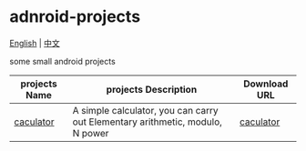 # adnroid-projects

[English](https://github.com/wjsaya/android-projects/readme.md) | [中文](https://github.com/wjsaya/android-projects/readme_zh_CN.md)

some small android projects

projects Name|projects Description|Download URL
--|--|--
[caculator](https://github.com/wjsaya/android-projects/classWork01_calculator)|A simple calculator, you can carry out  Elementary arithmetic, modulo, N power|[caculator](https://github.com/wjsaya/android-projects/app_release/classWork01_calculator.apk)